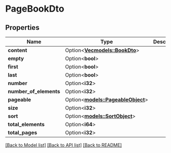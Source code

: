 # PageBookDto

## Properties

Name | Type | Description | Notes
------------ | ------------- | ------------- | -------------
**content** | Option<[**Vec<models::BookDto>**](BookDto.md)> |  | [optional]
**empty** | Option<**bool**> |  | [optional]
**first** | Option<**bool**> |  | [optional]
**last** | Option<**bool**> |  | [optional]
**number** | Option<**i32**> |  | [optional]
**number_of_elements** | Option<**i32**> |  | [optional]
**pageable** | Option<[**models::PageableObject**](PageableObject.md)> |  | [optional]
**size** | Option<**i32**> |  | [optional]
**sort** | Option<[**models::SortObject**](SortObject.md)> |  | [optional]
**total_elements** | Option<**i64**> |  | [optional]
**total_pages** | Option<**i32**> |  | [optional]

[[Back to Model list]](../README.md#documentation-for-models) [[Back to API list]](../README.md#documentation-for-api-endpoints) [[Back to README]](../README.md)


